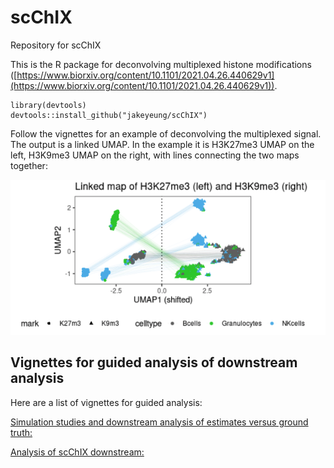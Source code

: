 # scChIX
Repository for scChIX

This is the R package for deconvolving multiplexed histone modifications ([https://www.biorxiv.org/content/10.1101/2021.04.26.440629v1](https://www.biorxiv.org/content/10.1101/2021.04.26.440629v1)). 

```
library(devtools)
devtools::install_github("jakeyeung/scChIX")
```

Follow the vignettes for an example of deconvolving the multiplexed signal. The output is a linked UMAP. In the example it is H3K27me3 UMAP on the left, H3K9me3 UMAP on the right, with lines connecting the two maps together:

![Linked UMAP example:](example_umap.png)


## Vignettes for guided analysis of downstream analysis

Here are a list of vignettes for guided analysis:

[Simulation studies and downstream analysis of estimates versus ground truth:](https://github.com/jakeyeung/scChIX/blob/main/vignettes/scChIX-simulation.md)

[Analysis of scChIX downstream:](https://github.com/jakeyeung/scChIX/blob/main/vignettes/scChIX-vignette.md)

